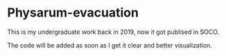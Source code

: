 # Physarum-evacuation

This is my undergraduate work back in 2019, now it got publised in SOCO.

The code will be added as soon as I get it clear and better visualization.
